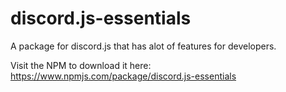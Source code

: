 # discord.js-essentials
A package for discord.js that has alot of features for developers.

Visit the NPM to download it here: https://www.npmjs.com/package/discord.js-essentials
